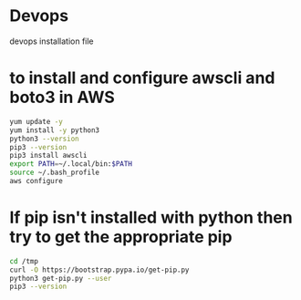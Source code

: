 # Devops
devops installation file


# to install and configure awscli and boto3 in AWS

```sh
yum update -y
yum install -y python3
python3 --version
pip3 --version
pip3 install awscli
export PATH=~/.local/bin:$PATH
source ~/.bash_profile
aws configure  
```
# If pip isn't installed with python then try to get the appropriate pip
```sh
cd /tmp
curl -O https://bootstrap.pypa.io/get-pip.py
python3 get-pip.py --user
pip3 --version
```
